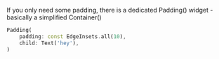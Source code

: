 If you only need some padding, there is a dedicated Padding() widget - basically a simplified Container()

```dart
Padding(
	padding: const EdgeInsets.all(10),
	child: Text('hey'),
) 
```